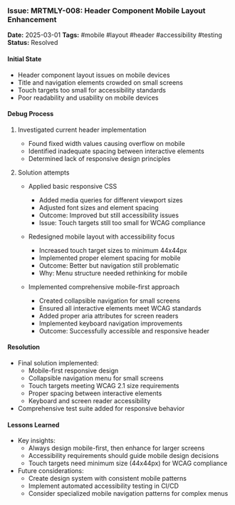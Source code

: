 ### Issue: MRTMLY-008: Header Component Mobile Layout Enhancement
**Date:** 2025-03-01
**Tags:** #mobile #layout #header #accessibility #testing
**Status:** Resolved

#### Initial State
- Header component layout issues on mobile devices
- Title and navigation elements crowded on small screens
- Touch targets too small for accessibility standards
- Poor readability and usability on mobile devices

#### Debug Process
1. Investigated current header implementation
   - Found fixed width values causing overflow on mobile
   - Identified inadequate spacing between interactive elements
   - Determined lack of responsive design principles

2. Solution attempts
   - Applied basic responsive CSS
     - Added media queries for different viewport sizes
     - Adjusted font sizes and element spacing
     - Outcome: Improved but still accessibility issues
     - Issue: Touch targets still too small for WCAG compliance

   - Redesigned mobile layout with accessibility focus
     - Increased touch target sizes to minimum 44x44px
     - Implemented proper element spacing for mobile
     - Outcome: Better but navigation still problematic
     - Why: Menu structure needed rethinking for mobile

   - Implemented comprehensive mobile-first approach
     - Created collapsible navigation for small screens
     - Ensured all interactive elements meet WCAG standards
     - Added proper aria attributes for screen readers
     - Implemented keyboard navigation improvements
     - Outcome: Successfully accessible and responsive header

#### Resolution
- Final solution implemented:
  - Mobile-first responsive design
  - Collapsible navigation menu for small screens
  - Touch targets meeting WCAG 2.1 size requirements
  - Proper spacing between interactive elements
  - Keyboard and screen reader accessibility
- Comprehensive test suite added for responsive behavior

#### Lessons Learned
- Key insights:
  - Always design mobile-first, then enhance for larger screens
  - Accessibility requirements should guide mobile design decisions
  - Touch targets need minimum size (44x44px) for WCAG compliance
- Future considerations:
  - Create design system with consistent mobile patterns
  - Implement automated accessibility testing in CI/CD
  - Consider specialized mobile navigation patterns for complex menus